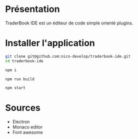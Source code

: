 # Présentation

TraderBook IDE est un éditeur de code simple orienté plugins.

# Installer l'application

```bash
git clone git@github.com:nico-develop/traderbook-ide.git
cd traderbook-ide

npm i

npm run build

npm start
```

# Sources

- Electron
- Monaco editor
- Font awesome
